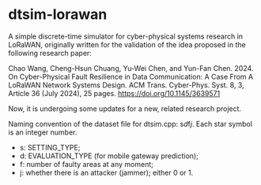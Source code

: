 # dtsim-lorawan
A simple discrete-time simulator for cyber-physical systems research in LoRaWAN, originally written for the validation of the idea proposed in the following research paper:

Chao Wang, Cheng-Hsun Chuang, Yu-Wei Chen, and Yun-Fan Chen. 2024. On Cyber-Physical Fault Resilience in Data Communication: A Case From A LoRaWAN Network Systems Design. ACM Trans. Cyber-Phys. Syst. 8, 3, Article 36 (July 2024), 25 pages. https://doi.org/10.1145/3639571

Now, it is undergoing some updates for a new, related research project.

Naming convention of the dataset file for dtsim.cpp: s*d*f*j*. Each star symbol is an integer number.
- s: SETTING_TYPE;
- d: EVALUATION_TYPE (for mobile gateway prediction);
- f: number of faulty areas at any moment;
- j: whether there is an attacker (jammer); either 0 or 1.



